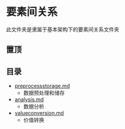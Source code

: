 # 要素间关系
此文件夹是隶属于基本架构下的要素间关系文件夹

## 置顶

## 目录
- [preprocessstorage.md](https://github.com/liuyang0717/platform/blob/master/architecture/relation/preprocessstorage.md)
	- 数据预处理和储存
- [analysis.md](https://github.com/liuyang0717/platform/blob/master/architecture/relation/analysis.md)
	- 数据分析
- [valueconversion.md](https://github.com/liuyang0717/platform/blob/master/architecture/relation/valueconversion.md)
	- 价值转换